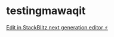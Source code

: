 # testingmawaqit

[Edit in StackBlitz next generation editor ⚡️](https://stackblitz.com/~/github.com/HerbRSPS/testingmawaqit)